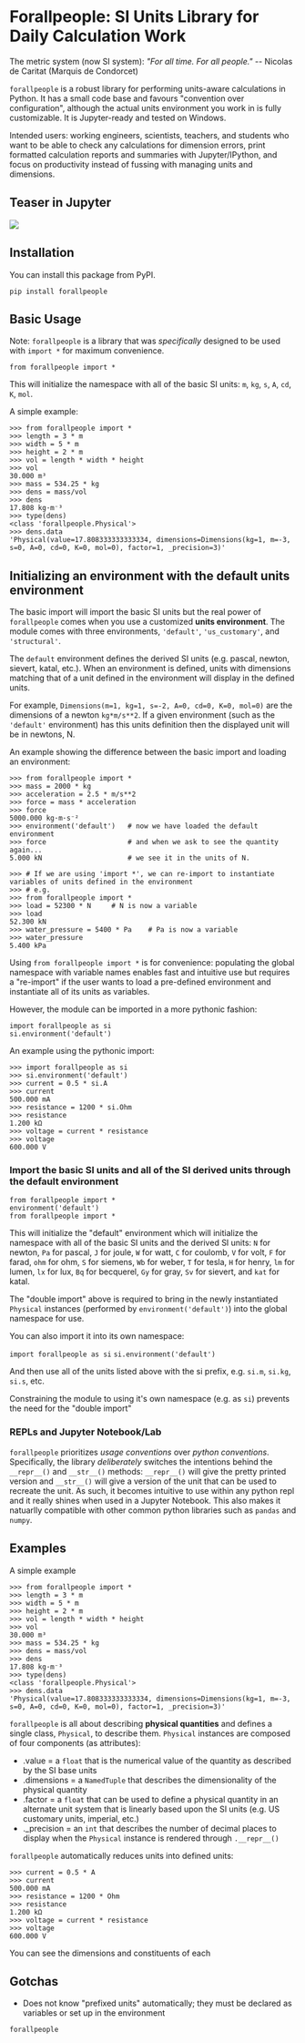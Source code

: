 # Forallpeople: SI Units Library for Daily Calculation Work

The metric system (now SI system):
*"For all time. For all people."*
  -- Nicolas de Caritat (Marquis de Condorcet)

`forallpeople` is a robust library for performing units-aware calculations in Python.
It has a small code base and favours "convention over configuration", although the
actual units environment you work in is fully customizable. It is Jupyter-ready and 
tested on Windows.

Intended users: working engineers, scientists, teachers, and students who want to be
able to check any calculations for dimension errors, print formatted calculation
reports and summaries with Jupyter/IPython, and focus on productivity instead of
fussing with managing units and dimensions.

## Teaser in Jupyter

<img src = "https://github.com/connorferster/forallpeople/blob/master/Jupyter.PNG">

## Installation

You can install this package from PyPI.

`pip install forallpeople`

## Basic Usage

Note: `forallpeople` is a library that was *specifically* designed to be used with `import *` for maximum convenience.

`from forallpeople import *`

This will initialize the namespace with all of the basic SI units: `m`, `kg`, `s`, `A`, `cd`, `K`, `mol`.

A simple example:

```
>>> from forallpeople import *
>>> length = 3 * m
>>> width = 5 * m
>>> height = 2 * m
>>> vol = length * width * height
>>> vol
30.000 m³
>>> mass = 534.25 * kg
>>> dens = mass/vol
>>> dens
17.808 kg·m⁻³
>>> type(dens)
<class 'forallpeople.Physical'>
>>> dens.data
'Physical(value=17.808333333333334, dimensions=Dimensions(kg=1, m=-3, s=0, A=0, cd=0, K=0, mol=0), factor=1, _precision=3)'
```

## Initializing an environment with the default units environment

The basic import will import the basic SI units but the real power of `forallpeople` comes when you use a customized **units environment**. The module comes with three environments, `'default'`, `'us_customary'`, and `'structural'`.

The `default` environment defines the derived SI units (e.g. pascal, newton, sievert, katal, etc.). When an environment is defined, units with dimensions matching that of a unit defined in the environment will display in the defined units. 

For example, `Dimensions(m=1, kg=1, s=-2, A=0, cd=0, K=0, mol=0)` are the dimensions of a newton `kg*m/s**2`. If a given environment (such as the `'default'` environment) has this units definition then the displayed unit will be in newtons, N.

An example showing the difference between the basic import and loading an environment:

```
>>> from forallpeople import *
>>> mass = 2000 * kg
>>> acceleration = 2.5 * m/s**2
>>> force = mass * acceleration
>>> force
5000.000 kg·m·s⁻²
>>> environment('default')   # now we have loaded the default environment
>>> force                    # and when we ask to see the quantity again...
5.000 kN                     # we see it in the units of N.

>>> # If we are using 'import *', we can re-import to instantiate variables of units defined in the environment
>>> # e.g.
>>> from forallpeople import *
>>> load = 52300 * N     # N is now a variable
>>> load
52.300 kN
>>> water_pressure = 5400 * Pa    # Pa is now a variable
>>> water_pressure
5.400 kPa
```

Using `from forallpeople import *` is for convenience: populating the global namespace with variable names enables fast and intuitive use but requires a "re-import" if the user wants to load a pre-defined environment and instantiate all of its units as variables.

However, the module can be imported in a more pythonic fashion:
```
import forallpeople as si
si.environment('default')
```

An example using the pythonic import:
```
>>> import forallpeople as si
>>> si.environment('default')
>>> current = 0.5 * si.A
>>> current
500.000 mA
>>> resistance = 1200 * si.Ohm
>>> resistance
1.200 kΩ
>>> voltage = current * resistance
>>> voltage
600.000 V
```



### Import the basic SI units and all of the SI derived units through the default environment

```
from forallpeople import *
environment('default')
from forallpeople import *
```

This will initialize the "default" environment which will initialize the namespace with all of the basic SI units and the derived SI units: `N` for newton, `Pa` for pascal, `J` for joule, `W` for watt, `C` for coulomb, `V` for volt, `F` for farad, `ohm` for ohm, `S` for siemens, `Wb` for weber, `T` for tesla, `H` for henry, `lm` for lumen, `lx` for lux, `Bq` for becquerel, `Gy` for gray, `Sv` for sievert, and `kat` for katal.

The "double import" above is required to bring in the newly instantiated `Physical` instances (performed by `environment('default')`) into the global namespace for use.

You can also import it into its own namespace:

`import forallpeople as si`
`si.environment('default')`

And then use all of the units listed above with the si prefix, e.g. `si.m`, `si.kg`, `si.s`, etc.

Constraining the module to using it's own namespace (e.g. as `si`) prevents the need for the "double import"

### REPLs and Jupyter Notebook/Lab

`forallpeople` prioritizes *usage conventions* over *python conventions*. Specifically, the library *deliberately* switches the intentions behind the `__repr__()` and `__str__()` methods: `__repr__()` will give the pretty printed version and `__str__()` will give a version of the unit that can be used to recreate the unit. As such, it becomes intuitive to use within any python repl and it really shines when used in a Jupyter Notebook. This also makes it natuarlly compatible with other common python libraries such as `pandas` and `numpy`.

## Examples

A simple example

```
>>> from forallpeople import *
>>> length = 3 * m
>>> width = 5 * m
>>> height = 2 * m
>>> vol = length * width * height
>>> vol
30.000 m³
>>> mass = 534.25 * kg
>>> dens = mass/vol
>>> dens
17.808 kg·m⁻³
>>> type(dens)
<class 'forallpeople.Physical'>
>>> dens.data
'Physical(value=17.808333333333334, dimensions=Dimensions(kg=1, m=-3, s=0, A=0, cd=0, K=0, mol=0), factor=1, _precision=3)'
```

`forallpeople` is all about describing **physical quantities** and defines a single class, `Physical`, to describe them. `Physical` instances are composed of four components (as attributes): 
* .value = a `float` that is the numerical value of the quantity as described by the SI base units
* .dimensions = a `NamedTuple` that describes the dimensionality of the physical quantity
* .factor = a `float` that can be used to define a physical quantity in an alternate unit system that is linearly based upon the SI units (e.g. US customary units, imperial, etc.)
* ._precision = an `int` that describes the number of decimal places to display when the `Physical` instance is rendered through `.__repr__()`

`forallpeople` automatically reduces units into defined units:
```
>>> current = 0.5 * A
>>> current
500.000 mA
>>> resistance = 1200 * Ohm
>>> resistance
1.200 kΩ
>>> voltage = current * resistance
>>> voltage
600.000 V
```

You can see the dimensions and constituents of each 

## Gotchas

* Does not know "prefixed units" automatically; they must be declared as variables or set up in the environment

`forallpeople` 



